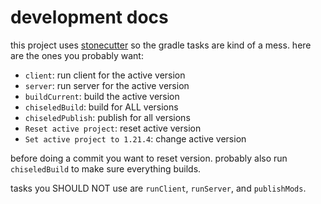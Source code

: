 # development docs

this project uses [stonecutter](https://stonecutter.kikugie.dev/) so the gradle tasks are kind of a mess. here are the ones you probably want:

- `client`: run client for the active version
- `server`: run server for the active version
- `buildCurrent`: build the active version
- `chiseledBuild`: build for ALL versions
- `chiseledPublish`: publish for all versions
- `Reset active project`: reset active version
- `Set active project to 1.21.4`: change active version

before doing a commit you want to reset version. probably also run `chiseledBuild` to make sure everything builds.

tasks you SHOULD NOT use are `runClient`, `runServer`, and `publishMods`.
